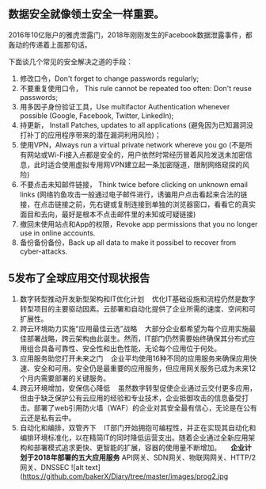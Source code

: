 
## 数据安全就像领土安全一样重要。
2016年10亿账户的雅虎泄露门，2018年刚刚发生的Facebook数据泄露事件，都轰动的传递着上面那句话。

下面谈几个常见的安全解决之道的手段：
1. 修改口令，Don't forget to change passwords regularly;
2. 不要重复使用口令， This rule cannot be repeated too often: Don't reuse passwords;
3. 用多因子身份验证工具，Use multifactor Authentication whenever possible (Google, Facebook, Twitter, LinkedIn);
4. 持更新， Install Patches, updates to all applications (避免因为已知漏洞没打补丁的应用程序带来的潜在漏洞利用风险)；
5. 使用VPN，Always run a virtual private network whereve you go (不是所有网站或Wi-Fi接入点都是安全的，用户依然时常经历冒着风险发送未加密信息，此时适合使用虚拟专用网VPN建立起一条加密隧道，限制网络窥探的风险)
6. 不要点击未知邮件链接， Think twice before clicking on unknown email links (网络钓鱼攻击一般通过电子邮件进行，诱骗用户点击看起来合法的链接，在点击链接之前，先右键或复制连接到单独的浏览器窗口，看看它的真实面目和去向，最好是根本不点击邮件里的未知或可疑链接)
7. 撤回未使用站点和App的权限，Revoke app permissions that you no longer use in online accounts. 
8. 备份备份备份，Back up all data to make it possibel to recover from cyber-attacks. 



## 5发布了全球应用交付现状报告
01. 数字转型推动开发新型架构和IT优化计划
    优化IT基础设施和流程仍然是数字转型项目的主要驱动因素。云部署和自动化提供了企业所需的速度、空间和可扩展性。
02. 跨云环境助力实施“应用最佳云选”战略
    大部分企业都希望为每个应用实施最佳部署战略，跨云架构由此诞生。然而，IT部门仍然需要始终确保其分布式应用组合具备可靠性、安全性和出色性能，无论每个应用位于何处。
03. 应用服务助您打开未来之门
    企业平均使用16种不同的应用服务来确保应用快速、安全和可用。安全仍是最重要的应用服务，但应用网关服务已成为未来12个月内需要部署的关键服务。
04. 跨云环境增加，安保信心降低
    虽然数字转型促使企业通过云交付更多应用，但由于缺乏保护公有云应用的经验和专业技术，企业抵御攻击的信息备受打击。部署了web引用防火墙（WAF）的企业对其安全最有信心，无论是在公有云还是私有云中。
05. 自动化和编排，双管齐下
    IT部门开始拥抱可编程性，并正在实现其自动化和编排环境标准化，以在精简IT的同时降低运营支出。随着企业通过全新应用架构和部署模式追求更快、更智能的扩展，容器的使用量不断增加。
    
**企业计划于2018年部署的五大应用服务**
API网关、SDN网关、物联网网关、HTTP/2网关、DNSSEC
![alt text](https://github.com/bakerX/Diary/tree/master/images/prog2.jpg
